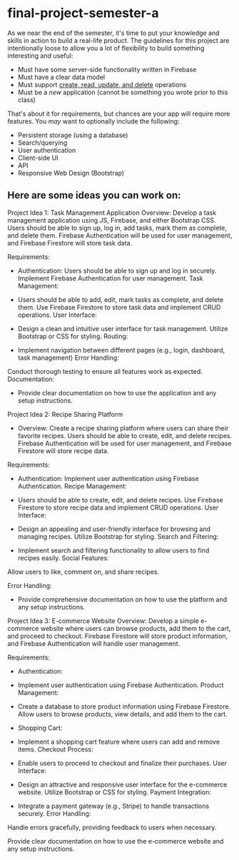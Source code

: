 # final-project-semester-a

As we near the end of the semester, it's time to put your knowledge and skills in action to build a real-life product. The guidelines for this project are intentionally loose to allow you a lot of flexibility to build something interesting and useful:

- Must have some server-side functionality written in Firebase
- Must have a clear data model
- Must support [create, read, update, and delete](https://en.wikipedia.org/wiki/Create,_read,_update_and_delete) operations
- Must be a *new* application (cannot be something you wrote prior to this class)

That's about it for requirements, but chances are your app will require more features. You _may_ want to optionally include the following:

- Persistent storage (using a database)
- Search/querying
- User authentication
- Client-side UI
- API
- Responsive Web Design (Bootstrap)

## Here are some ideas you can work on:

Project Idea 1: Task Management Application
Overview:
Develop a task management application using JS, Firebase, and either Bootstrap CSS. Users should be able to sign up, log in, add tasks, mark them as complete, and delete them. Firebase Authentication will be used for user management, and Firebase Firestore will store task data.

Requirements:

- Authentication:
Users should be able to sign up and log in securely.
Implement Firebase Authentication for user management.
Task Management:

- Users should be able to add, edit, mark tasks as complete, and delete them.
Use Firebase Firestore to store task data and implement CRUD operations.
User Interface:

- Design a clean and intuitive user interface for task management.
Utilize Bootstrap or  CSS for styling.
Routing:

- Implement navigation between different pages (e.g., login, dashboard, task management)
Error Handling:

Conduct thorough testing to ensure all features work as expected.
Documentation:

- Provide clear documentation on how to use the application and any setup instructions.
  
Project Idea 2: Recipe Sharing Platform
- Overview:
Create a recipe sharing platform where users can share their favorite recipes. Users should be able to create, edit, and delete recipes. Firebase Authentication will be used for user management, and Firebase Firestore will store recipe data.

Requirements:

- Authentication:
Implement user authentication using Firebase Authentication.
Recipe Management:

- Users should be able to create, edit, and delete recipes.
Use Firebase Firestore to store recipe data and implement CRUD operations.
User Interface:

- Design an appealing and user-friendly interface for browsing and managing recipes.
Utilize Bootstrap for styling.
Search and Filtering:

- Implement search and filtering functionality to allow users to find recipes easily.
Social Features:

Allow users to like, comment on, and share recipes.

Error Handling:
- Provide comprehensive documentation on how to use the platform and any setup instructions.
  
Project Idea 3: E-commerce Website
Overview:
Develop a simple e-commerce website where users can browse products, add them to the cart, and proceed to checkout. Firebase Firestore will store product information, and Firebase Authentication will handle user management.

Requirements:

- Authentication:

- Implement user authentication using Firebase Authentication.
Product Management:

- Create a database to store product information using Firebase Firestore.
Allow users to browse products, view details, and add them to the cart.

- Shopping Cart:

- Implement a shopping cart feature where users can add and remove items.
Checkout Process:

- Enable users to proceed to checkout and finalize their purchases.
User Interface:

- Design an attractive and responsive user interface for the e-commerce website.
Utilize Bootstrap or  CSS for styling.
Payment Integration:

- Integrate a payment gateway (e.g., Stripe) to handle transactions securely.
Error Handling:

Handle errors gracefully, providing feedback to users when necessary.


Provide clear documentation on how to use the e-commerce website and any setup instructions.
